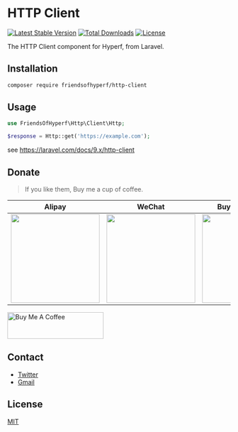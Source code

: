 # HTTP Client

[![Latest Stable Version](https://img.shields.io/packagist/v/friendsofhyperf/http-client)](https://packagist.org/packages/friendsofhyperf/http-client)
[![Total Downloads](https://img.shields.io/packagist/dt/friendsofhyperf/http-client)](https://packagist.org/packages/friendsofhyperf/http-client)
[![License](https://img.shields.io/packagist/l/friendsofhyperf/http-client)](https://github.com/friendsofhyperf/http-client)

The HTTP Client component for Hyperf, from Laravel.

## Installation

```bash
composer require friendsofhyperf/http-client
```

## Usage

```php
use FriendsOfHyperf\Http\Client\Http;

$response = Http::get('https://example.com');
```

see https://laravel.com/docs/9.x/http-client

## Donate

> If you like them, Buy me a cup of coffee.

| Alipay | WeChat | Buy Me A Coffee |
|  ----  |  ----  |  ----  |
| <img src="https://hdj.me/images/alipay-min.jpg" width="200" height="200" />  | <img src="https://hdj.me/images/wechat-pay-min.jpg" width="200" height="200" /> | <img src="https://hdj.me/images/bmc_qr.png" width="200" height="200" /> |

<a href="https://www.buymeacoffee.com/huangdijiag" target="_blank"><img src="https://cdn.buymeacoffee.com/buttons/v2/default-yellow.png" alt="Buy Me A Coffee" style="height: 60px !important;width: 217px !important;" ></a>

## Contact

- [Twitter](https://twitter.com/huangdijia)
- [Gmail](mailto:huangdijia@gmail.com)

## License

[MIT](LICENSE)
